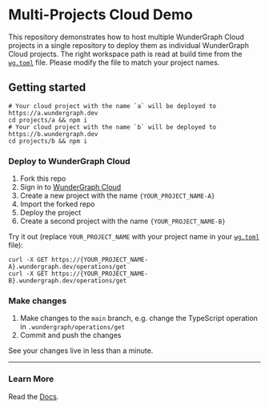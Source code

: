 # Multi-Projects Cloud Demo

This repository demonstrates how to host multiple WunderGraph Cloud projects in a single repository to deploy them as individual WunderGraph Cloud projects.
The right workspace path is read at build time from the [`wg.toml`](wg.toml) file. Please modify the file to match your project names.

## Getting started

```shell
# Your cloud project with the name `a` will be deployed to https://a.wundergraph.dev
cd projects/a && npm i
# Your cloud project with the name `b` will be deployed to https://b.wundergraph.dev
cd projects/b && npm i
```

### Deploy to WunderGraph Cloud

1. Fork this repo
2. Sign in to [WunderGraph Cloud](https://cloud.wundergraph.com)
3. Create a new project with the name `{YOUR_PROJECT_NAME-A}`
4. Import the forked repo
5. Deploy the project
6. Create a second project with the name `{YOUR_PROJECT_NAME-B}`

Try it out (replace `YOUR_PROJECT_NAME` with your project name in your [`wg.toml`](wg.toml) file):

```shell
curl -X GET https://{YOUR_PROJECT_NAME-A}.wundergraph.dev/operations/get
curl -X GET https://{YOUR_PROJECT_NAME-B}.wundergraph.dev/operations/get
```

### Make changes

1. Make changes to the `main` branch, e.g. change the TypeScript operation in `.wundergraph/operations/get`
2. Commit and push the changes

See your changes live in less than a minute.

---

### Learn More

Read the [Docs](https://wundergraph.com/docs).
